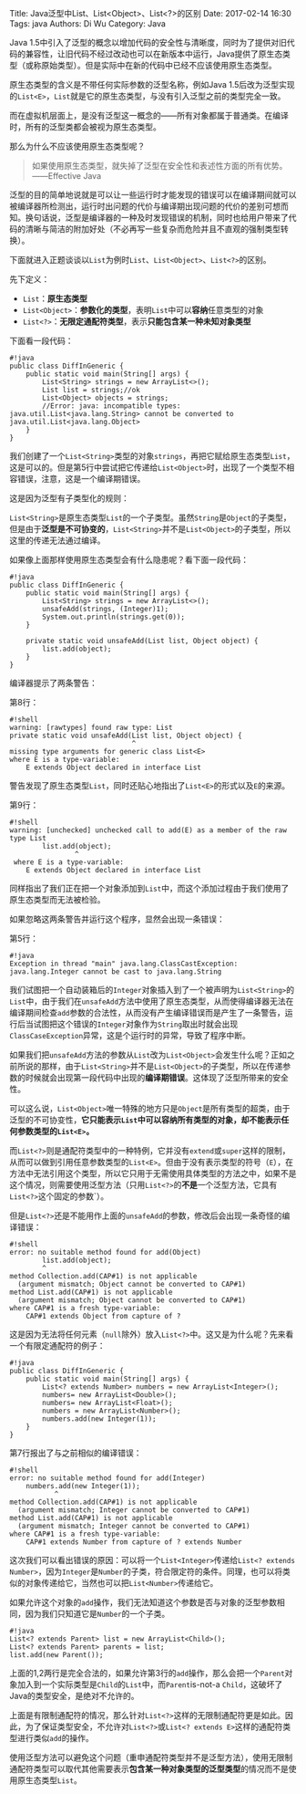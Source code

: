 Title: Java泛型中List、List&#60;Object&#62;、List&#60;?&#62;的区别
Date: 2017-02-14 16:30
Tags: java
Authors: Di Wu
Category: Java

Java 1.5中引入了泛型的概念以增加代码的安全性与清晰度，同时为了提供对旧代码的兼容性，让旧代码不经过改动也可以在新版本中运行，Java提供了原生态类型（或称原始类型）。但是实际中在新的代码中已经不应该使用原生态类型。

原生态类型的含义是不带任何实际参数的泛型名称，例如Java 1.5后改为泛型实现的`List<E>`，`List`就是它的原生态类型，与没有引入泛型之前的类型完全一致。

而在虚拟机层面上，是没有泛型这一概念的——所有对象都属于普通类。在编译时，所有的泛型类都会被视为原生态类型。

那么为什么不应该使用原生态类型呢？

>   如果使用原生态类型，就失掉了泛型在安全性和表述性方面的所有优势。——Effective Java

泛型的目的简单地说就是可以让一些运行时才能发现的错误可以在编译期间就可以被编译器所检测出，运行时出问题的代价与编译期出现问题的代价的差别可想而知。换句话说，泛型是编译器的一种及时发现错误的机制，同时也给用户带来了代码的清晰与简洁的附加好处（不必再写一些复杂而危险并且不直观的强制类型转换）。

下面就进入正题谈谈以`List`为例时`List`、`List<Object>`、`List<?>`的区别。

先下定义：

*   `List`：**原生态类型**
*   `List<Object>`：**参数化的类型**，表明`List`中可以**容纳**任意类型的对象
*   `List<?>`：**无限定通配符类型**，表示**只能包含某一种未知对象类型**

下面看一段代码：

    #!java
    public class DiffInGeneric {
        public static void main(String[] args) {
            List<String> strings = new ArrayList<>();
            List list = strings;//ok
            List<Object> objects = strings;
            //Error: java: incompatible types: java.util.List<java.lang.String> cannot be converted to java.util.List<java.lang.Object>
        }
    }

我们创建了一个`List<String>`类型的对象`strings`，再把它赋给原生态类型`List`，这是可以的。但是第5行中尝试把它传递给`List<Object>`时，出现了一个类型不相容错误，注意，这是一个编译期错误。

这是因为泛型有子类型化的规则：

`List<String>`是原生态类型`List`的一个子类型。虽然`String`是`Object`的子类型，但是由于**泛型是不可协变的**，`List<String>`并不是`List<Object>`的子类型，所以这里的传递无法通过编译。

如果像上面那样使用原生态类型会有什么隐患呢？看下面一段代码：

    #!java
    public class DiffInGeneric {
        public static void main(String[] args) {
            List<String> strings = new ArrayList<>();
            unsafeAdd(strings, (Integer)1);
            System.out.println(strings.get(0));
        }

        private static void unsafeAdd(List list, Object object) {
            list.add(object);
        }
    }

编译器提示了两条警告：

第8行：

    #!shell
    warning: [rawtypes] found raw type: List
    private static void unsafeAdd(List list, Object object) {
                                  ^
    missing type arguments for generic class List<E>
    where E is a type-variable:
        E extends Object declared in interface List

警告发现了原生态类型`List`，同时还贴心地指出了`List<E>`的形式以及`E`的来源。

第9行：

    #!shell
    warning: [unchecked] unchecked call to add(E) as a member of the raw type List
            list.add(object);
                    ^
     where E is a type-variable:
        E extends Object declared in interface List

同样指出了我们正在把一个对象添加到`List`中，而这个添加过程由于我们使用了原生态类型而无法被检验。

如果忽略这两条警告并运行这个程序，显然会出现一条错误：

第5行： 

    #!java
    Exception in thread "main" java.lang.ClassCastException: java.lang.Integer cannot be cast to java.lang.String

我们试图把一个自动装箱后的`Integer`对象插入到了一个被声明为`List<String>`的`List`中，由于我们在`unsafeAdd`方法中使用了原生态类型，从而使得编译器无法在编译期间检查`add`参数的合法性，从而没有产生编译错误而是产生了一条警告，运行后当试图把这个错误的`Integer`对象作为`String`取出时就会出现`ClassCaseException`异常，这是个运行时的异常，导致了程序中断。

如果我们把`unsafeAdd`方法的参数从`List`改为`List<Object>`会发生什么呢？正如之前所说的那样，由于`List<String>`并不是`List<Object>`的子类型，所以在传递参数的时候就会出现第一段代码中出现的**编译期错误**。这体现了泛型所带来的安全性。

可以这么说，`List<Object>`唯一特殊的地方只是`Object`是所有类型的超类，由于泛型的不可协变性，**它只能表示`List`中可以容纳所有类型的对象，却不能表示任何参数类型的`List<E>`。**

而`List<?>`则是通配符类型中的一种特例，它并没有`extend`或`super`这样的限制，从而可以做到引用任意参数类型的`List<E>`。但由于没有表示类型的符号（`E`），在方法中无法引用这个类型，所以它只用于无需使用具体类型的方法之中，如果不是这个情况，则需要使用泛型方法（只用`List<?>`的**不是**一个泛型方法，它具有`List<?>`这个固定的参数`）。

但是`List<?>`还是不能用作上面的`unsafeAdd`的参数，修改后会出现一条奇怪的编译错误：

    #!shell
    error: no suitable method found for add(Object)
            list.add(object);
            ^
    method Collection.add(CAP#1) is not applicable
      (argument mismatch; Object cannot be converted to CAP#1)
    method List.add(CAP#1) is not applicable
      (argument mismatch; Object cannot be converted to CAP#1)
    where CAP#1 is a fresh type-variable:
        CAP#1 extends Object from capture of ?

这是因为无法将任何元素（`null`除外）放入`List<?>`中。这又是为什么呢？先来看一个有限定通配符的例子：

    #!java
    public class DiffInGeneric {
        public static void main(String[] args) {
            List<? extends Number> numbers = new ArrayList<Integer>();
            numbers= new ArrayList<Double>();
            numbers= new ArrayList<Float>();
            numbers = new ArrayList<Number>();
            numbers.add(new Integer(1));
        }
    }

第7行报出了与之前相似的编译错误：

    #!shell
    error: no suitable method found for add(Integer)
        numbers.add(new Integer(1));
               ^
    method Collection.add(CAP#1) is not applicable
      (argument mismatch; Integer cannot be converted to CAP#1)
    method List.add(CAP#1) is not applicable
      (argument mismatch; Integer cannot be converted to CAP#1)
    where CAP#1 is a fresh type-variable:
        CAP#1 extends Number from capture of ? extends Number

这次我们可以看出错误的原因：可以将一个`List<Integer>`传递给`List<? extends Number>`，因为`Integer`是`Number`的子类，符合限定符的条件。同理，也可以将类似的对象传递给它，当然也可以把`List<Number>`传递给它。

如果允许这个对象的`add`操作，我们无法知道这个参数是否与对象的泛型参数相同，因为我们只知道它是`Number`的一个子类。

    #!java
    List<? extends Parent> list = new ArrayList<Child>();
    List<? extends Parent> parents = list;
    list.add(new Parent());

上面的1,2两行是完全合法的，如果允许第3行的`add`操作，那么会把一个`Parent`对象加入到一个实际类型是`Child`的`List`中，而`Parent`is-not-a `Child`，这破坏了Java的类型安全，是绝对不允许的。

上面是有限制通配符的情况，那么针对`List<?>`这样的无限制通配符更是如此。因此，为了保证类型安全，不允许对`List<?>`或`List<? extends E>`这样的通配符类型进行类似`add`的操作。

使用泛型方法可以避免这个问题（重申通配符类型并不是泛型方法），使用无限制通配符类型可以取代其他需要表示**包含某一种对象类型的泛型类型**的情况而不是使用原生态类型`List`。
